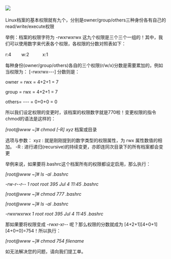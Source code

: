 # ![](Linux系统修改文件目录权限)
Linux档案的基本权限就有九个，分别是owner/group/others三种身份各有自己的read/write/execute权限

举例：档案的权限字符为 -rwxrwxrwx  这九个权限是三个三个一组的！其中，我们可以使用数字来代表各个权限，各权限的分数对照表如下：

r:4 　　w:2　　　x:1



每种身份(owner/group/others)各自的三个权限(r/w/x)分数是需要累加的，例如当权限为： [-rwxrwx---] 分数则是：

owner = rwx = 4+2+1 = 7

group = rwx = 4+2+1 = 7

others= --- = 0+0+0 = 0



所以我们设定权限的变更时，该档案的权限数字就是770啦！变更权限的指令chmod的语法是这样的：

*[root@www ~]# chmod [-R] xyz* 档案或目录 

选项与参数： xyz : 就是刚刚提到的数字类型的权限属性，为 rwx 属性数值的相加。 -R : 进行递归(recursive)的持续变更，亦即连同次目录下的所有档案都会变更

举例来说，如果要将.bashrc这个档案所有的权限都设定启用，那么执行：

*[root@www ~]# ls -al .bashrc* 

*-rw-r--r-- 1 root root 395 Jul 4 11:45 .bashrc* 

*[root@www ~]# chmod 777 .bashrc* 

*[root@www ~]# ls -al .bashrc* 

*-rwxrwxrwx 1 root root 395 Jul 4 11:45 .bashrc*

那如果要将权限变成 -rwxr-xr-- 呢？那么权限的分数就成为 [4+2+1][4+0+1][4+0+0]=754！所以执行：

*[root@www ~]# chmod 754 filename*

如无法解决您的问题，请向我们提工单。

